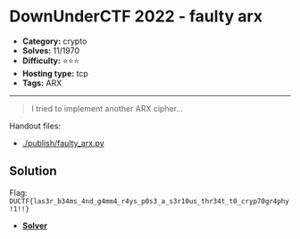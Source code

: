 # DownUnderCTF 2022 - faulty arx

- **Category:** crypto
- **Solves:** 11/1970
- **Difficulty:** ⭐️⭐️⭐️
- **Hosting type:** tcp
- **Tags:** ARX

---

> I tried to implement another ARX cipher...


Handout files:

- [./publish/faulty_arx.py](./publish/faulty_arx.py)

## Solution

Flag: `DUCTF{las3r_b34ms_4nd_g4mm4_r4ys_p0s3_a_s3r10us_thr34t_t0_cryp70gr4phy!1!!}`


- [**Solver**](./solve/solv.py)



